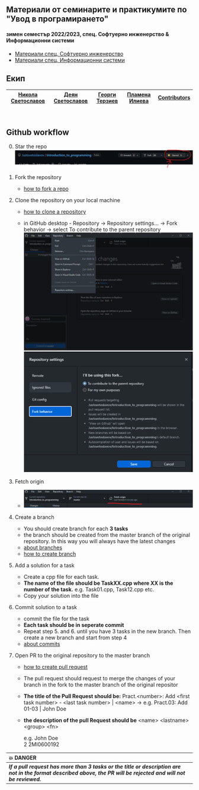 ## Материали от семинарите и практикумите по "Увод в програмирането"
#### зимен семестър 2022/2023, спец. Софтуерно инженерство & Информационни системи

- [Материали спец. Софтуерно инженерство](https://github.com/Justsvetoslavov/Introduction_to_programming/tree/master/SI)
- [Материали спец. Информационни системи](https://github.com/Justsvetoslavov/Introduction_to_programming/tree/master/IS)

## Екип
| [Никола Светославов](https://github.com/Justsvetoslavov)  | [Деян Светославов](https://github.com/dejansvetoslavov) | [Георги Терзиев](https://github.com/GeorgiTerziev02) | [Пламена Илиева](https://github.com/plamena-ilieva)| [Contributors](https://github.com/Justsvetoslavov/Introduction_to_programming/graphs/contributors)|
| --- | --- | --- | --- | --- |

<br>

## Github workflow

0. Star the repo
![star the repo](star-the-repo.png)

1. Fork the repository 
    - [how to fork a repo](https://docs.github.com/en/get-started/quickstart/fork-a-repo)

2. Clone the repository on your local machine 
    - [how to clone a repository](https://docs.github.com/en/repositories/creating-and-managing-repositories/cloning-a-repository)

    - in GitHub desktop - Repository -> Repository settings... -> Fork behavior -> select To contribute to the parent repository
    ![repo menu](repository-settings-menu.png)
    ![repo-settings](repository-fork-settings.png)


3. Fetch origin
    - ![fetch origin](fetch-origin.png)

4. Create a branch 
    - You should create branch for each **3 tasks**
    - the branch should be created from the master branch of the original repository. In this way you will always have the latest changes 
    - [about branches](https://docs.github.com/en/pull-requests/collaborating-with-pull-requests/proposing-changes-to-your-work-with-pull-requests/about-branches)
    - [how to create branch](https://docs.github.com/en/desktop/contributing-and-collaborating-using-github-desktop/making-changes-in-a-branch/managing-branches#creating-a-branch)

4. Add a solution for a task
    - Create a cpp file for each task.
    - **The name of the file should be TaskXX.cpp where XX is the number of the task.** e.g. Task01.cpp, Task12.cpp etc. 
    - Copy your solution into the file

5. Commit solution to a task
    - commit the file for the task
    - **Each task should be in seperate commit**
    - Repeat step 5. and 6. until you have 3 tasks in the new branch. Then create a new branch and start from step 4
    - [about commits](https://docs.github.com/en/desktop/contributing-and-collaborating-using-github-desktop/making-changes-in-a-branch/committing-and-reviewing-changes-to-your-project#about-commits)

7. Open PR to the original repository to the master branch
    - [how to create pull request](https://docs.github.com/en/pull-requests/collaborating-with-pull-requests/proposing-changes-to-your-work-with-pull-requests/creating-a-pull-request)
    - The pull request should request to merge the changes of your branch in the fork to the master branch of the original repositor
    - **The title of the Pull Request should be:** Pract.\<number\>: Add \<first task number\> - \<last task number\> | \<name\>  -> e.g. Pract.03: Add 01-03 | John Doe
    - **the description of the pull Request should be** 
        \<name\> \<lastname\> <br>
        \<group\> \<fn\>

        e.g. 
        John Doe <br>
        2 2MI0600192


| :boom: **DANGER**|
|:-----------------|
| ***If a pull request has more than 3 tasks or the title or description are not in the format described above, the PR will be rejected and will not be reviewed.***|

